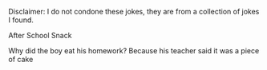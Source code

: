 Disclaimer: I do not condone these jokes, they are from a collection of jokes I found.

After School Snack

Why did the boy eat his homework? 
Because his teacher said it was a piece of cake

